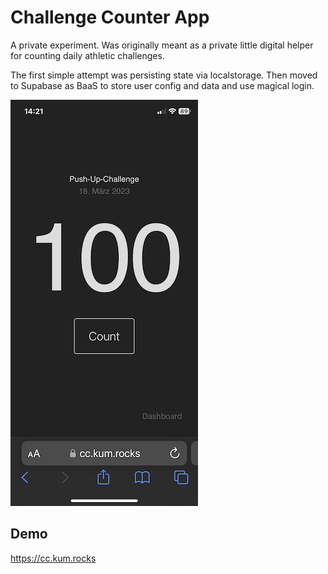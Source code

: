 # Challenge Counter App

A private experiment. Was originally meant as a private little digital helper for counting daily athletic challenges.

The first simple attempt was persisting state via localstorage. Then moved to Supabase as BaaS to store user config and data and use magical login.

![Preview](/docs/assets/preview.png?raw=true "Preview")

## Demo

https://cc.kum.rocks
